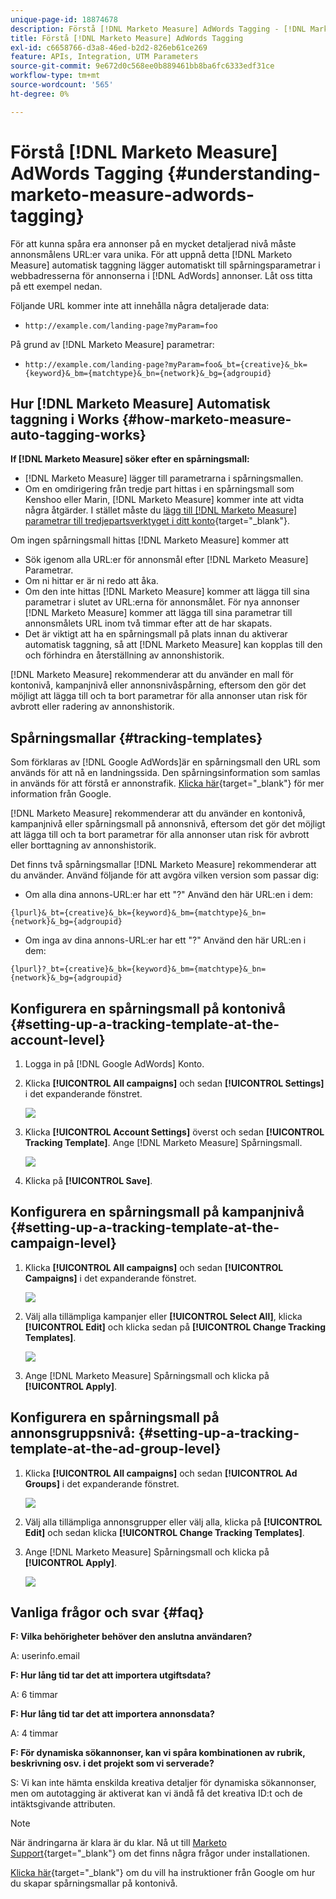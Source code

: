 ```yaml
---
unique-page-id: 18874678
description: Förstå [!DNL Marketo Measure] AdWords Tagging - [!DNL Marketo Measure]
title: Förstå [!DNL Marketo Measure] AdWords Tagging
exl-id: c6658766-d3a8-46ed-b2d2-826eb61ce269
feature: APIs, Integration, UTM Parameters
source-git-commit: 9e672d0c568ee0b889461bb8ba6fc6333edf31ce
workflow-type: tm+mt
source-wordcount: '565'
ht-degree: 0%

---
```


# Förstå [!DNL Marketo Measure] AdWords Tagging {#understanding-marketo-measure-adwords-tagging}

För att kunna spåra era annonser på en mycket detaljerad nivå måste annonsmålens URL:er vara unika. För att uppnå detta [!DNL Marketo Measure] automatisk taggning lägger automatiskt till spårningsparametrar i webbadresserna för annonserna i [!DNL AdWords] annonser. Låt oss titta på ett exempel nedan.

Följande URL kommer inte att innehålla några detaljerade data:

* `http://example.com/landing-page?myParam=foo`

På grund av [!DNL Marketo Measure] parametrar:

* `http://example.com/landing-page?myParam=foo&_bt={creative}&_bk={keyword}&_bm={matchtype}&_bn={network}&_bg={adgroupid}`

## Hur [!DNL Marketo Measure] Automatisk taggning i Works {#how-marketo-measure-auto-tagging-works}

**If [!DNL Marketo Measure] söker efter en spårningsmall:**

* [!DNL Marketo Measure] lägger till parametrarna i spårningsmallen.
* Om en omdirigering från tredje part hittas i en spårningsmall som Kenshoo eller Marin, [!DNL Marketo Measure] kommer inte att vidta några åtgärder. I stället måste du [lägg till [!DNL Marketo Measure] parametrar till tredjepartsverktyget i ditt konto](/help/api-connections/utilizing-marketo-measures-api-connections/how-bid-management-tools-affect-marketo-measure.md){target="_blank"}.

Om ingen spårningsmall hittas [!DNL Marketo Measure] kommer att

* Sök igenom alla URL:er för annonsmål efter [!DNL Marketo Measure] Parametrar.
* Om ni hittar er är ni redo att åka.
* Om den inte hittas [!DNL Marketo Measure] kommer att lägga till sina parametrar i slutet av URL:erna för annonsmålet. För nya annonser [!DNL Marketo Measure] kommer att lägga till sina parametrar till annonsmålets URL inom två timmar efter att de har skapats.
* Det är viktigt att ha en spårningsmall på plats innan du aktiverar automatisk taggning, så att [!DNL Marketo Measure] kan kopplas till den och förhindra en återställning av annonshistorik.

[!DNL Marketo Measure] rekommenderar att du använder en mall för kontonivå, kampanjnivå eller annonsnivåspårning, eftersom den gör det möjligt att lägga till och ta bort parametrar för alla annonser utan risk för avbrott eller radering av annonshistorik.

## Spårningsmallar {#tracking-templates}

Som förklaras av [!DNL Google AdWords]är en spårningsmall den URL som används för att nå en landningssida. Den spårningsinformation som samlas in används för att förstå er annonstrafik. [Klicka här](https://support.google.com/adwords/answer/7197008?hl=en){target="_blank"} för mer information från Google.

[!DNL Marketo Measure] rekommenderar att du använder en kontonivå, kampanjnivå eller spårningsmall på annonsnivå, eftersom det gör det möjligt att lägga till och ta bort parametrar för alla annonser utan risk för avbrott eller borttagning av annonshistorik.

Det finns två spårningsmallar [!DNL Marketo Measure] rekommenderar att du använder. Använd följande för att avgöra vilken version som passar dig:

* Om alla dina annons-URL:er har ett &quot;?&quot; Använd den här URL:en i dem:

`{lpurl}&_bt={creative}&_bk={keyword}&_bm={matchtype}&_bn={network}&_bg={adgroupid}`

* Om inga av dina annons-URL:er har ett &quot;?&quot; Använd den här URL:en i dem:

`{lpurl}?_bt={creative}&_bk={keyword}&_bm={matchtype}&_bn={network}&_bg={adgroupid}`

## Konfigurera en spårningsmall på kontonivå {#setting-up-a-tracking-template-at-the-account-level}

1. Logga in på [!DNL Google AdWords] Konto.

1. Klicka **[!UICONTROL All campaigns]** och sedan **[!UICONTROL Settings]** i det expanderande fönstret.

   ![](assets/1.png)

1. Klicka **[!UICONTROL Account Settings]** överst och sedan **[!UICONTROL Tracking Template]**. Ange [!DNL Marketo Measure] Spårningsmall.

   ![](assets/2-1.png)

1. Klicka på **[!UICONTROL Save]**.

## Konfigurera en spårningsmall på kampanjnivå {#setting-up-a-tracking-template-at-the-campaign-level}

1. Klicka **[!UICONTROL All campaigns]** och sedan **[!UICONTROL Campaigns]** i det expanderande fönstret.

   ![](assets/3.png)

1. Välj alla tillämpliga kampanjer eller **[!UICONTROL Select All]**, klicka **[!UICONTROL Edit]** och klicka sedan på **[!UICONTROL Change Tracking Templates]**.

   ![](assets/4-1.png)

1. Ange [!DNL Marketo Measure] Spårningsmall och klicka på **[!UICONTROL Apply]**.

## Konfigurera en spårningsmall på annonsgruppsnivå: {#setting-up-a-tracking-template-at-the-ad-group-level}

1. Klicka **[!UICONTROL All campaigns]** och sedan **[!UICONTROL Ad Groups]** i det expanderande fönstret.

   ![](assets/5-1.png)

1. Välj alla tillämpliga annonsgrupper eller välj alla, klicka på **[!UICONTROL Edit]** och sedan klicka **[!UICONTROL Change Tracking Templates]**.

1. Ange [!DNL Marketo Measure] Spårningsmall och klicka på **[!UICONTROL Apply]**.

   ![](assets/6-1.png)

## Vanliga frågor och svar {#faq}

**F: Vilka behörigheter behöver den anslutna användaren?**

A: userinfo.email

**F: Hur lång tid tar det att importera utgiftsdata?**

A: 6 timmar

**F: Hur lång tid tar det att importera annonsdata?**

A: 4 timmar

**F: För dynamiska sökannonser, kan vi spåra kombinationen av rubrik, beskrivning osv. i det projekt som vi serverade?**

S: Vi kan inte hämta enskilda kreativa detaljer för dynamiska sökannonser, men om autotagging är aktiverat kan vi ändå få det kreativa ID:t och de intäktsgivande attributen.

>[!NOTE]
>
>När ändringarna är klara är du klar. Nå ut till [Marketo Support](https://nation.marketo.com/t5/support/ct-p/Support){target="_blank"} om det finns några frågor under installationen.

[Klicka här](https://support.google.com/adwords/answer/6076199?hl=en#tracking){target="_blank"} om du vill ha instruktioner från Google om hur du skapar spårningsmallar på kontonivå.
